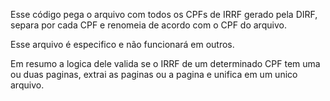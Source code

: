 Esse código pega o arquivo com todos os CPFs de IRRF gerado pela DIRF, separa por cada CPF e renomeia de acordo com o CPF do arquivo.

Esse arquivo é especifico e não funcionará em outros.

Em resumo a logica dele valida se o IRRF de um determinado CPF tem uma ou duas paginas, extrai as paginas ou a pagina e unifica em um unico arquivo.

